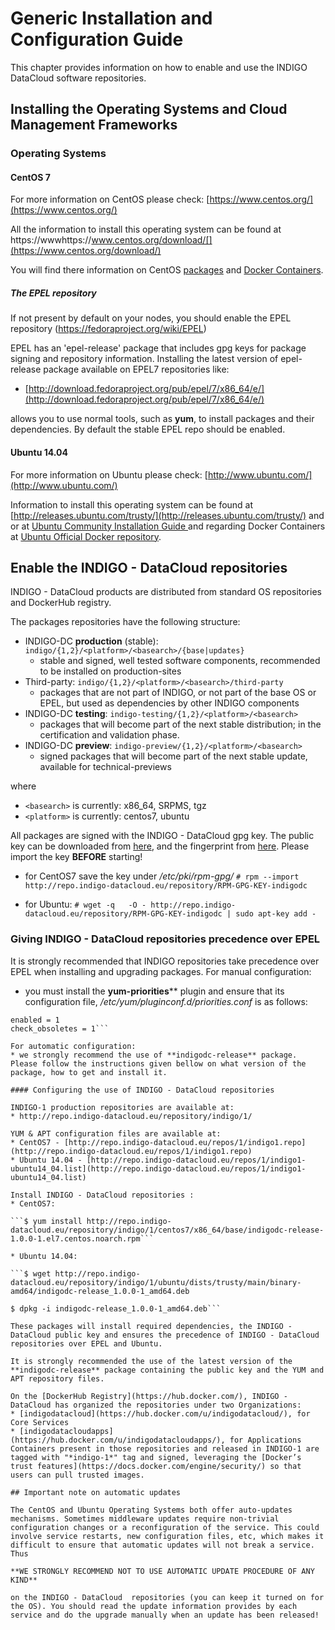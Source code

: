 # Generic Installation and Configuration Guide

This chapter provides information on how to enable and use the INDIGO DataCloud software repositories.


## Installing the Operating Systems and Cloud  Management Frameworks 

### Operating Systems

#### CentOS 7 

For more information on CentOS please check: [https://www.centos.org/](https://www.centos.org/)

All the information to install this operating system can be found at https://wwwhttps://www.centos.org/download/[](https://www.centos.org/download/)

You will find there information on CentOS [packages](http://mirror.centos.org/centos/7/) and [Docker Containers](https://hub.docker.com/_/centos/).

##### The EPEL repository
If not present by default on your nodes, you should enable the EPEL repository (https://fedoraproject.org/wiki/EPEL)

EPEL has an 'epel-release' package that includes gpg keys for package signing and repository information. Installing the latest version of epel-release package available on EPEL7 repositories like:
* [http://download.fedoraproject.org/pub/epel/7/x86_64/e/](http://download.fedoraproject.org/pub/epel/7/x86_64/e/) 

allows you to use normal tools, such as **yum**, to install packages and their dependencies. By default the stable EPEL repo should be enabled.

#### Ubuntu 14.04

For more information on Ubuntu please check: [http://www.ubuntu.com/](http://www.ubuntu.com/)

Information to install this operating system can be found at [http://releases.ubuntu.com/trusty/](http://releases.ubuntu.com/trusty/) and or at [Ubuntu Community Installation Guide ](https://help.ubuntu.com/community/Installation) and regarding Docker Containers at [Ubuntu Official Docker repository](https://hub.docker.com/_/ubuntu/).

## Enable the INDIGO - DataCloud repositories

INDIGO - DataCloud products are distributed from standard OS repositories and DockerHub registry. 

The packages repositories have the following structure:
* INDIGO-DC **production** (stable): ```indigo/{1,2}/<platform>/<basearch>/{base|updates}```
  * stable and signed, well tested software components, recommended to be installed on production-sites
* Third-party: ```indigo/{1,2}/<platform>/<basearch>/third-party```
  * packages that are not part of INDIGO, or not part of the base OS or EPEL, but used as dependencies by other INDIGO components
* INDIGO-DC **testing**: ```indigo-testing/{1,2}/<platform>/<basearch>```
  * packages that will become part of the next stable distribution; in the certification and validation phase.
* INDIGO-DC **preview**: ```indigo-preview/{1,2}/<platform>/<basearch>```
  * signed packages that will become part of the next stable update, available for technical-previews

where
* ```<basearch>``` is currently: x86_64, SRPMS, tgz 
* ```<platform>``` is currently: centos7, ubuntu

All packages are signed with the INDIGO - DataCloud gpg key. The public key can be downloaded from [here](http://repo.indigo-datacloud.eu/repository/RPM-GPG-KEY-indigodc), and the fingerprint from [here](http://repo.indigo-datacloud.eu/repository/INDIGODC_key_fingerprint.asc). Please import the key **BEFORE** starting! 

* for CentOS7 save the key under */etc/pki/rpm-gpg/* 
```# rpm --import http://repo.indigo-datacloud.eu/repository/RPM-GPG-KEY-indigodc```

* for Ubuntu: 
```# wget -q   -O - http://repo.indigo-datacloud.eu/repository/RPM-GPG-KEY-indigodc | sudo apt-key add -```

### Giving INDIGO - DataCloud  repositories precedence over EPEL

It is strongly recommended that INDIGO repositories take precedence over EPEL when installing and upgrading packages.
For manual configuration:
* you must install the **yum-priorities**** plugin and ensure that its configuration file, */etc/yum/pluginconf.d/priorities.conf* is as follows:
```[main]
enabled = 1
check_obsoletes = 1```

For automatic configuration:
* we strongly recommend the use of **indigodc-release** package. Please follow the instructions given bellow on what version of the package, how to get and install it.

#### Configuring the use of INDIGO - DataCloud repositories

INDIGO-1 production repositories are available at:
* http://repo.indigo-datacloud.eu/repository/indigo/1/ 

YUM & APT configuration files are available at:
* CentOS7 - [http://repo.indigo-datacloud.eu/repos/1/indigo1.repo](http://repo.indigo-datacloud.eu/repos/1/indigo1.repo)
* Ubuntu 14.04 - [http://repo.indigo-datacloud.eu/repos/1/indigo1-ubuntu14_04.list](http://repo.indigo-datacloud.eu/repos/1/indigo1-ubuntu14_04.list) 

Install INDIGO - DataCloud repositories :
* CentOS7: 

```$ yum install http://repo.indigo-datacloud.eu/repository/indigo/1/centos7/x86_64/base/indigodc-release-1.0.0-1.el7.centos.noarch.rpm``` 

* Ubuntu 14.04:

```$ wget http://repo.indigo-datacloud.eu/repository/indigo/1/ubuntu/dists/trusty/main/binary-amd64/indigodc-release_1.0.0-1_amd64.deb

$ dpkg -i indigodc-release_1.0.0-1_amd64.deb``` 

These packages will install required dependencies, the INDIGO - DataCloud public key and ensures the precedence of INDIGO - DataCloud repositories over EPEL and Ubuntu. 

It is strongly recommended the use of the latest version of the **indigodc-release** package containing the public key and the YUM and APT repository files.

On the [DockerHub Registry](https://hub.docker.com/), INDIGO - DataCloud has organized the repositories under two Organizations:
* [indigodatacloud](https://hub.docker.com/u/indigodatacloud/), for Core Services
* [indigodatacloudapps](https://hub.docker.com/u/indigodatacloudapps/), for Applications
Containers present in those repositories and released in INDIGO-1 are tagged with "*indigo-1*" tag and signed, leveraging the [Docker’s trust features](https://docs.docker.com/engine/security/) so that users can pull trusted images.

## Important note on automatic updates 

The CentOS and Ubuntu Operating Systems both offer auto-updates mechanisms. Sometimes middleware updates require non-trivial configuration changes or a reconfiguration of the service. This could involve service restarts, new configuration files, etc, which makes it difficult to ensure that automatic updates will not break a service. Thus

**WE STRONGLY RECOMMEND NOT TO USE AUTOMATIC UPDATE PROCEDURE OF ANY KIND**

on the INDIGO - DataCloud  repositories (you can keep it turned on for the OS). You should read the update information provides by each service and do the upgrade manually when an update has been released! 






